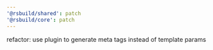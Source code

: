 ```yaml
---
'@rsbuild/shared': patch
'@rsbuild/core': patch
---
```


refactor: use plugin to generate meta tags instead of template params
